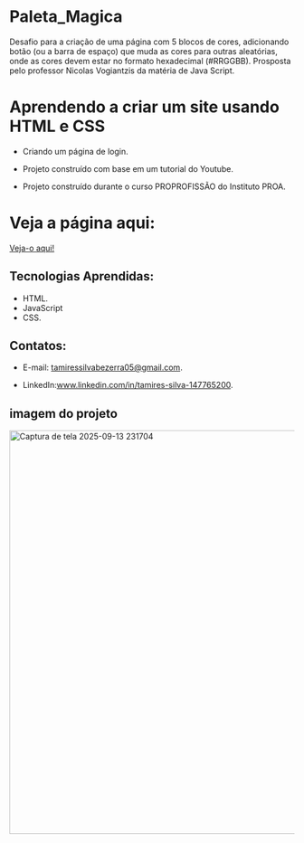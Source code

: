 # Paleta_Magica
Desafio para a criação de uma página com 5 blocos de cores, adicionando botão (ou a barra de espaço) que muda as cores para outras aleatórias, onde as cores devem estar no formato hexadecimal (#RRGGBB). Prosposta pelo professor Nicolas Vogiantzis da matéria de Java Script.




# Aprendendo a criar um site usando HTML e CSS 

 - Criando um página de login.
   
 - Projeto construído com base em um tutorial do Youtube.

 - Projeto construído durante o curso PROPROFISSÃO do Instituto PROA.


  #  Veja a página aqui:
 [Veja-o aqui!](https://paleta-magica-xwry-lt0gglmc6-tamires-projects-4308e3d7.vercel.app/)

  
## Tecnologias Aprendidas:
 - HTML.
 - JavaScript
 - CSS.

## Contatos:
 - E-mail: tamiressilvabezerra05@gmail.com.
   
 - LinkedIn:www.linkedin.com/in/tamires-silva-147765200.

    
    
## imagem do projeto
<img width="1502" height="714" alt="Captura de tela 2025-09-13 231704" src="https://github.com/user-attachments/assets/0e5532fd-3932-45aa-8401-de90ea8db0e2" />








